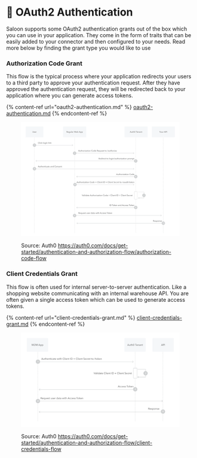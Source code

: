# 🔑 OAuth2 Authentication

Saloon supports some OAuth2 authentication grants out of the box which you can use in your application. They come in the form of traits that can be easily added to your connector and then configured to your needs. Read more below by finding the grant type you would like to use

### Authorization Code Grant

This flow is the typical process where your application redirects your users to a third party to approve your authentication request. After they have approved the authentication request, they will be redirected back to your application where you can generate access tokens.

{% content-ref url="oauth2-authentication.md" %}
[oauth2-authentication.md](oauth2-authentication.md)
{% endcontent-ref %}

<figure><img src="../../.gitbook/assets/auth-sequence-auth-code.png" alt=""><figcaption><p>Source: Auth0 <a href="https://auth0.com/docs/get-started/authentication-and-authorization-flow/authorization-code-flow">https://auth0.com/docs/get-started/authentication-and-authorization-flow/authorization-code-flow</a></p></figcaption></figure>

### Client Credentials Grant

This flow is often used for internal server-to-server authentication. Like a shopping website communicating with an internal warehouse API. You are often given a single access token which can be used to generate access tokens.

{% content-ref url="client-credentials-grant.md" %}
[client-credentials-grant.md](client-credentials-grant.md)
{% endcontent-ref %}

<figure><img src="../../.gitbook/assets/image.png" alt=""><figcaption><p>Source: Auth0 <a href="https://auth0.com/docs/get-started/authentication-and-authorization-flow/client-credentials-flow">https://auth0.com/docs/get-started/authentication-and-authorization-flow/client-credentials-flow</a></p></figcaption></figure>
